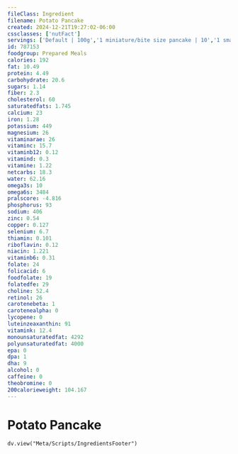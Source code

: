```yaml
---
fileClass: Ingredient
filename: Potato Pancake
created: 2024-12-21T19:27:02-06:00
cssclasses: ['nutFact']
servings: ['Default | 100g','1 miniature/bite size pancake | 10','1 small pancake | 25','1 medium pancake | 70','1 large pancake | 130','1 extra large pancake | 215','1 pancake (frozen) | 45','1 surface inch | 3']
id: 787153
foodgroup: Prepared Meals
calories: 192
fat: 10.49
protein: 4.49
carbohydrate: 20.6
sugars: 1.14
fiber: 2.3
cholesterol: 60
saturatedfats: 1.745
calcium: 23
iron: 1.28
potassium: 449
magnesium: 26
vitaminarae: 26
vitaminc: 15.7
vitaminb12: 0.12
vitamind: 0.3
vitamine: 1.22
netcarbs: 18.3
water: 62.16
omega3s: 10
omega6s: 3484
pralscore: -4.816
phosphorus: 93
sodium: 406
zinc: 0.54
copper: 0.127
selenium: 6.7
thiamin: 0.101
riboflavin: 0.12
niacin: 1.221
vitaminb6: 0.31
folate: 24
folicacid: 6
foodfolate: 19
folatedfe: 29
choline: 52.4
retinol: 26
carotenebeta: 1
carotenealpha: 0
lycopene: 0
luteinzeaxanthin: 91
vitamink: 12.4
monounsaturatedfat: 4292
polyunsaturatedfat: 4000
epa: 0
dpa: 1
dha: 9
alcohol: 0
caffeine: 0
theobromine: 0
200calorieweight: 104.167
---
```


# Potato Pancake

```dataviewjs
dv.view("Meta/Scripts/IngredientsFooter")
```